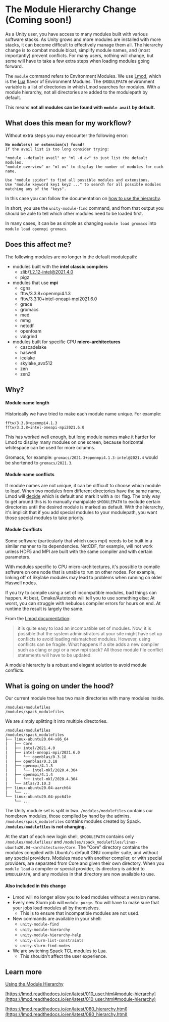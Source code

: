 # The Module Hierarchy Change (Coming soon!) #

As a Unity user, you have access to many modules built with various software stacks. As Unity grows and more modules are installed with more stacks, it can become difficult to effectively manage them all. The hierarchy change is to combat module bloat, simplify module names, and (most importantly) prevent conflicts. For many users, nothing will change, but some will have to take a few extra steps when loading modules going forward.

The <red>`module`</red> command refers to Environment Modules. We use [Lmod](https://lmod.readthedocs.io/en/latest/index.html), which is the [Lua](https://www.lua.org/) flavor of Environment Modules. The `$MODULEPATH` environment variable is a list of directories in which Lmod searches for modules. With a module hierarchy, not all directories are added to the modulepath by default.

This means **not all modules can be found with <red>`module avail`</red> by default.**

## What does this mean for my workflow? ##

Without extra steps you may encounter the following error:

<pre><code><strong><red>No module(s) or extension(s) found!</red></strong>
If the avail list is too long consider trying:

"module --default avail" or "ml -d av" to just list the default modules.
"module overview" or "ml ov" to display the number of modules for each name.

Use "module spider" to find all possible modules and extensions.
Use "module keyword key1 key2 ..." to search for all possible modules matching any of the "keys".
</code></pre>

In this case you can follow the documentation on [how to use the hierarchy](../software/module-hierarchy.md#how-to-use-a-non-default-module).

In short, you use the <red>`unity-module-find`</red> command, and from that output you should be able to tell which other modules need to be loaded first.

In many cases, it can be as simple as changing <red>`module load gromacs`</red> into <red>`module load openmpi gromacs`</red>.

## Does this affect me? ##
The following modules are no longer in the default modulepath:

* modules built with the **intel classic compilers**
    * zlib/1.2.12-intel@2021.4.0
    * pigz
* modules that use **mpi**
    * cgns
    * fftw/3.3.8+openmpi4.1.3
    * fftw/3.3.10+intel-oneapi-mpi2021.6.0
    * grace
    * gromacs
    * med
    * mmg
    * netcdf
    * openfoam
    * valgrind
* modules built for specific CPU **micro-architectures**
    * cascadelake
    * haswell
    * icelake
    * skylake_avx512
    * zen
    * zen2

## Why? ##

#### Module name length ####
Historically we have tried to make each module name unique. For example:
```
fftw/3.3.8+openmpi4.1.3
fftw/3.3.8+intel-oneapi-mpi2021.6.0
```
This has worked well enough, but long module names make it harder for Lmod to display many modules on one screen, because horizontal whitespace can be used for more columns.

Gromacs, for example: `gromacs/2021.3+openmpi4.1.3-intel@2021.4` would be shortened to `gromacs/2021.3`.

#### Module name conflicts ####
If module names are not unique, it can be difficult to choose which module to load. When two modules from different directories have the same name, Lmod will [decide](https://lmod.readthedocs.io/en/latest/060_locating.html#marking-a-version-as-default) which is default and mark it with a `(D)` flag. The only way to get around this is to manually manipulate `$MODULEPATH` to exclude certain directories until the desired module is marked as default. With the hierarchy, it's implicit that if you add special modules to your modulepath, you want those special modules to take priority.

#### Module Conflicts ####
Some software (particularly that which uses mpi) needs to be built in a similar manner to its dependencies. NetCDF, for example, will not work unless HDF5 and MPI are built with the same compiler and with certain parameters.

With modules specific to CPU micro-architectures, it's possible to compile software on one node that is unable to run on other nodes. For example, linking off of Skylake modules may lead to problems when running on older Haswell nodes.

If you try to compile using a set of incompatible modules, bad things can happen. At best, Cmake/Autotools will tell you to use something else; At worst, you can struggle with nebulous compiler errors for hours on end. At runtime the result is largely the same.

From the [Lmod documentation](https://lmod.readthedocs.io/en/latest/080_hierarchy.html):
> it is quite easy to load an incompatible set of modules. Now, it is possible that the system administrators at your site might have set up conflicts to avoid loading mismatched modules. However, using conflicts can be fragile. What happens if a site adds a new compiler such as clang or pgi or a new mpi stack? All those module file conflict statements will have to be updated.

A module hierarchy is a robust and elegant solution to avoid module conflicts.

## What is going on under the hood? ##
Our current module tree has two main directories with many modules inside.
```
/modules/modulefiles
/modules/spack_modulefiles
```
We are simply splitting it into multiple directories.
```
/modules/modulefiles
/modules/spack_modulefiles
├── linux-ubuntu20.04-x86_64
|   ├── Core
|   ├── intel/2021.4.0
|   ├── intel-oneapi-mpi/2021.6.0
|   │   └── openblas/0.3.18
|   ├── openblas/0.3.18
|   ├── openmpi/4.1.3
|   |   └── intel-mkl/2020.4.304
|   ├── openmpi/4.1.4
|   |   └── intel-mkl/2020.4.304
|   └── atlas/3.10.3
├── linux-ubuntu20.04-aarch64
|   └── ...
└── linux-ubuntu20.04-ppc64le
    └── ...

```

The Unity module set is split in two. `/modules/modulefiles` contains our homebrew modules, those compiled by hand by the admins. `/modules/spack_modulefiles` contains modules created by Spack. **`/modules/modulefiles` is not changing.**

At the start of each new login shell, `$MODULEPATH` contains only `/modules/modulefiles/` and `/modules/spack_modulefiles/linux-ubuntu20.04-<architecture>/Core`. The "Core" directory contains the modules compiled with Ubuntu's default GNU compiler suite, and without any special providers. Modules made with another compiler, or with special providers, are separated from Core and given their own directory. When you `module load` a compiler or special provider, its directory is added to `$MODULEPATH`, and any modules in that directory are now available to use.

#### Also included in this change ####

* Lmod will no longer allow you to load modules without a version name.
* Every new Slurm job will <red>`module purge`</red>. You will have to make sure that your jobs load modules all by themselves.
    * This is to ensure that incompatible modules are not used.
* New commands are available in your shell:
    * <red>`unity-module-find`</red>
    * <red>`unity-module-hierarchy`</red>
    * <red>`unity-module-hierarchy-help`</red>
    * <red>`unity-slurm-list-constraints`</red>
    * <red>`unity-slurm-find-nodes`</red>
* We are switching Spack TCL modules to Lua.
    * This shouldn't affect the user experience.

## Learn more ##

[Using the Module Hierarchy](../software/module-hierarchy.md)

[https://lmod.readthedocs.io/en/latest/010_user.html#module-hierarchy](https://lmod.readthedocs.io/en/latest/010_user.html#module-hierarchy)

[https://lmod.readthedocs.io/en/latest/080_hierarchy.html](https://lmod.readthedocs.io/en/latest/080_hierarchy.html)
